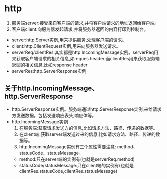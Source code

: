 # http
 1. 服务端server:接受来自客户端的请求,并将客户端请求的地址返回给客户端。
 2. 客户端client:向服务器发起请求,并将服务器返回的内容打印到控制台。
 
 * server:http.Server实例,用来提供服务,处理客户端的请求。
 * client:http.ClientRequest实例,用来向服务器发送请求。
 * serverReq/clientRes:其实都是http.IncomingMessage实例。serverReq用来获取客户端请求的相关信息,如reques header;而clientRes用来获取服务端返回的相关信息,比如response header
 * serverRes:http.ServerResponse实例
## 关于http.IncomingMessage、http.ServerResponse
* http.ServerResponse实例。服务端通过http.ServerResponse实例,来给请求方发送数据。包括发送响应表头,响应体等。
* http.IncomingMessage实例
  1. 在服务端:获取请求发送方的信息,比如请求方法、路径、传递的数据等。
  2. 在client端:获取server端发送过来的信息,比如请求方法、路径、传递的数据等。
  3. http.IncomingMessage实例有三个属性需要注意: method、statusCode、statusMessage。
    * method:只在server端的实例有(也就是serverReq.method)
    * statusCode/statusMessage:只在client端的实例有(也就是clientRes.statusCode,clientRes.statusMessage)
  


